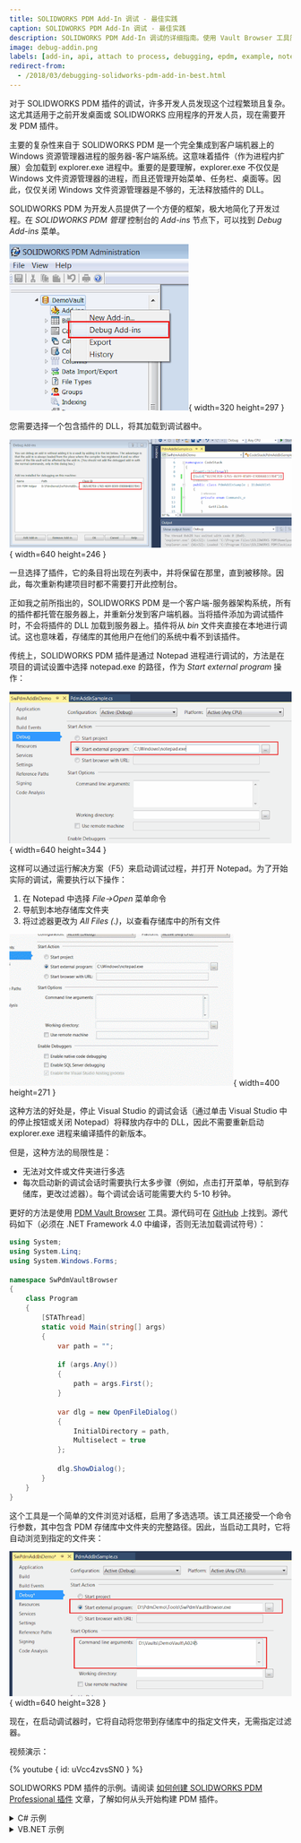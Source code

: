 ```yaml
---
title: SOLIDWORKS PDM Add-In 调试 - 最佳实践
caption: SOLIDWORKS PDM Add-In 调试 - 最佳实践
description: SOLIDWORKS PDM Add-In 调试的详细指南。使用 Vault Browser 工具简化调试过程
image: debug-addin.png
labels: [add-in, api, attach to process, debugging, epdm, example, notepad, pdm, solidworks pdm, visual studio]
redirect-from:
  - /2018/03/debugging-solidworks-pdm-add-in-best.html
---
```

对于 SOLIDWORKS PDM 插件的调试，许多开发人员发现这个过程繁琐且复杂。这尤其适用于之前开发桌面或 SOLIDWORKS 应用程序的开发人员，现在需要开发 PDM 插件。

主要的复杂性来自于 SOLIDWORKS PDM 是一个完全集成到客户端机器上的 Windows 资源管理器进程的服务器-客户端系统。这意味着插件（作为进程内扩展）会加载到 explorer.exe 进程中。重要的是要理解，explorer.exe 不仅仅是 Windows 文件资源管理器的进程，而且还管理开始菜单、任务栏、桌面等。因此，仅仅关闭 Windows 文件资源管理器是不够的，无法释放插件的 DLL。

SOLIDWORKS PDM 为开发人员提供了一个方便的框架，极大地简化了开发过程。在 *SOLIDWORKS PDM 管理* 控制台的 *Add-ins* 节点下，可以找到 *Debug Add-ins* 菜单。

![管理面板中的调试插件命令](debug-addin.png){ width=320 height=297 }

您需要选择一个包含插件的 DLL，将其加载到调试器中。

![插件的 GUID](debug-addins-register.png){ width=640 height=246 }

一旦选择了插件，它的条目将出现在列表中，并将保留在那里，直到被移除。因此，每次重新构建项目时都不需要打开此控制台。

正如我之前所指出的，SOLIDWORKS PDM 是一个客户端-服务器架构系统，所有的插件都托管在服务器上，并重新分发到客户端机器。当将插件添加为调试插件时，不会将插件的 DLL 加载到服务器上。插件将从 *bin* 文件夹直接在本地进行调试。这也意味着，存储库的其他用户在他们的系统中看不到该插件。

传统上，SOLIDWORKS PDM 插件是通过 Notepad 进程进行调试的，方法是在项目的调试设置中选择 notepad.exe 的路径，作为 *Start external program* 操作：

![在外部 Notepad 应用程序中开始调试](start-ext-prg-notepad.png){ width=640 height=344 }

这样可以通过运行解决方案（F5）来启动调试过程，并打开 Notepad。为了开始实际的调试，需要执行以下操作：

1. 在 Notepad 中选择 *File->Open* 菜单命令
1. 导航到本地存储库文件夹
1. 将过滤器更改为 *All Files (*.*)*，以查看存储库中的所有文件

![在 Notepad 中调试插件](debug-notepad.gif){ width=400 height=271 }

这种方法的好处是，停止 Visual Studio 的调试会话（通过单击 Visual Studio 中的停止按钮或关闭 Notepad）将释放内存中的 DLL，因此不需要重新启动 explorer.exe 进程来编译插件的新版本。

但是，这种方法的局限性是：

* 无法对文件或文件夹进行多选
* 每次启动新的调试会话时需要执行太多步骤（例如，点击打开菜单，导航到存储库，更改过滤器）。每个调试会话可能需要大约 5-10 秒钟。

更好的方法是使用 [PDM Vault Browser](https://github.com/codestackdev/pdm-vault-browser/releases/tag/initial) 工具。源代码可在 [GitHub](https://github.com/codestackdev/pdm-vault-browser) 上找到。源代码如下（必须在 .NET Framework 4.0 中编译，否则无法加载调试符号）：

~~~ cs
using System;
using System.Linq;
using System.Windows.Forms;

namespace SwPdmVaultBrowser
{
    class Program
    {
        [STAThread]
        static void Main(string[] args)
        {
            var path = "";

            if (args.Any())
            {
                path = args.First();
            }

            var dlg = new OpenFileDialog()
            {
                InitialDirectory = path,
                Multiselect = true 
            };

            dlg.ShowDialog();
        }
    }
}

~~~

这个工具是一个简单的文件浏览对话框，启用了多选选项。该工具还接受一个命令行参数，其中包含 PDM 存储库中文件夹的完整路径。因此，当启动工具时，它将自动浏览到指定的文件夹：

![使用 PDM Vault Browser 调试插件](debug-with-pdm-vault-browser.png){ width=640 height=328 }

现在，在启动调试器时，它将自动将您带到存储库中的指定文件夹，无需指定过滤器。

视频演示：

{% youtube { id: uVcc4zvsSN0 } %}

SOLIDWORKS PDM 插件的示例。请阅读 [如何创建 SOLIDWORKS PDM Professional 插件](/docs/codestack/solidworks-pdm-api/getting-started/add-ins/create/) 文章，了解如何从头开始构建 PDM 插件。

<details>
<summary>C# 示例</summary>

~~~ cs
using EdmLib;
using System;
using System.Linq;
using System.Runtime.InteropServices;

namespace CodeStack
{
    [ComVisible(true)]
    [Guid("8219E7E8-1765-4699-B509-E9DD84B337B4")]
    public class PdmAddInSample : IEdmAddIn5
    {
        private enum Commands_e
        {
            GetIds
        }
        
        public void GetAddInInfo(ref EdmAddInInfo poInfo, IEdmVault5 poVault, IEdmCmdMgr5 poCmdMgr)
        {
            poInfo.mbsAddInName = "SW PDM Helper";
            poInfo.mbsDescription = "Utility functions for SOLIDWORKS PDM";
            poInfo.mlAddInVersion = 1;
            poInfo.mlRequiredVersionMajor = 17; //SOLIDWORKS PDM 2017 SP0

            poCmdMgr.AddCmd((int)Commands_e.GetIds, "Get ID");
        }

        public void OnCmd(ref EdmCmd poCmd, ref Array ppoData)
        {
            if (poCmd.meCmdType == EdmCmdType.EdmCmd_Menu)
            {
                if (poCmd.mlCmdID == (int)Commands_e.GetIds)
                {
                    Func<EdmCmdData, int> getIdFunc = (d) => 
                    {
                        var isFile = d.mlObjectID1 != 0;

                        if (isFile)
                        {
                            return d.mlObjectID1;
                        }
                        else
                        {
                            return d.mlObjectID2;
                        }
                    };

                    var msg = string.Join(Environment.NewLine,
                        (ppoData as EdmCmdData[]).Select(
                            d => $"{d.mbsStrData1} - {getIdFunc(d)}").ToArray());

                    (poCmd.mpoVault as IEdmVault10).MsgBox(0, msg);
                }
            }
        }
    }
}

~~~

</details>

<details>
<summary>VB.NET 示例</summary>

~~~ vb
Imports EdmLib
Imports System.Runtime.InteropServices
Imports System.Text

Namespace CodeStack

    <ComVisible(True)>
    <Guid("B761142B-BEEB-4E4D-8332-6B9E9D646B16")>
    Public Class PdmAddInSample
        Implements IEdmAddIn5

        Private Enum Commands_e
            GetIds
        End Enum

        Public Sub GetAddInInfo(ByRef poInfo As EdmAddInInfo, ByVal poVault As IEdmVault5, ByVal poCmdMgr As IEdmCmdMgr5) Implements IEdmAddIn5.GetAddInInfo

            poInfo.mbsAddInName = "SW PDM Helper"
            poInfo.mbsDescription = "Utility functions for SOLIDWORKS PDM"
            poInfo.mlAddInVersion = 1
            poInfo.mlRequiredVersionMajor = 17
            poCmdMgr.AddCmd(CInt(Commands_e.GetIds), "Get ID1")

        End Sub

        Public Sub OnCmd(ByRef poCmd As EdmCmd, ByRef ppoData As Array) Implements IEdmAddIn5.OnCmd

            If poCmd.meCmdType = EdmCmdType.EdmCmd_Menu Then

                If poCmd.mlCmdID = Commands_e.GetIds Then

                    Dim msg As New StringBuilder()

                    For Each data As EdmCmdData In ppoData
                        msg.AppendLine($"{data.mbsStrData1} - {GetId(data)}")
                    Next

                    TryCast(poCmd.mpoVault, IEdmVault10).MsgBox(0, msg.ToString())

                End If
            End If
        End Sub

        Private Function GetId(data As EdmCmdData) As Integer

            Dim isFile = data.mlObjectID1 <> 0

            If isFile Then
                Return data.mlObjectID1
            Else
                Return data.mlObjectID2
            End If

        End Function

    End Class

End Namespace

~~~

</details>